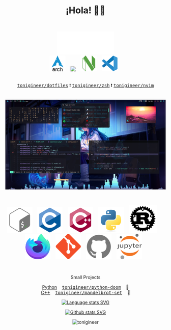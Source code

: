 <h1 align="center">¡Hola! 👨‍💻</h1>

<!--
<p align="center">
<a href="https://git.io/typing-svg"><img src="https://readme-typing-svg.demolab.com?font=Roboto+Slab&weight=500&size=25&duration=3000&pause=1250&color=2990BE&center=true&vCenter=true&width=800&height=100&lines=root%40server%3A+~%23+rm+-rf+%2F;i++%3D+0x5f3759df+-+(+i+%3E%3E+1+)+%2F%2F+what+the+fuck%3F+;while+(1);i++%3D+*+(+long+*+)+%26y+%2F%2F+evil+floating+point+bit+level+hacking;10+PRINT+CHR%24(205.5%2BRND(1))+%3A+GOTO+10" alt="Typing SVG" /></a>
</p>
-->

<!--
<hr>
-->

<!--
## 🥼 Setup
-->

<br>

<p align="center">
    <a href="#"><img src=https://github.com/hyprwm/Hyprland/blob/main/assets/header.svg style="width: 180px;"></a>
    <br>
    <a href="#"><img src=https://github.com/tonigineer/tonigineer/blob/main/assets/icons/arch.svg style="width: 50px;"></a> &nbsp;&nbsp;
    <a href="#"><img src=https://sw.kovidgoyal.net/kitty/_static/kitty.svg style="width: 50px;"></a> &nbsp;&nbsp;
    <a href="#"><img src=https://github.com/tonigineer/tonigineer/blob/main/assets/icons/neovim.svg style="width: 50px;"></a> &nbsp;&nbsp; 
    <a href="#"><img src=https://github.com/tonigineer/tonigineer/blob/main/assets/icons/vscode.svg style="width: 50px;"></a> &nbsp;&nbsp;
</p>

<br>

<div align="center">
<a href="https://github.com/tonigineer/dotfiles"><kbd>tonigineer/dotfiles</kbd></a> ❗ <a href="https://github.com/tonigineer/zsh"><kbd>tonigineer/zsh</kbd></a> ❗ <a href="https://github.com/tonigineer/nvim"><kbd>tonigineer/nvim</kbd>
</a></div>

<br>

<p align="center">
    <div align="center">
    <kbd><img alt="current-impression" src="https://github.com/tonigineer/dotfiles/blob/main/assets/impression.png" style="width: 600px;"/></kbd>
    </div>
</p>

<br>

<!--
## 📌 Interests
-->

<p align="center">
    <a href="#"><img src=https://github.com/tonigineer/tonigineer/blob/main/assets/icons/bash.svg></a> &nbsp;&nbsp;
    <a href="#"><img src=https://github.com/tonigineer/tonigineer/blob/main/assets/icons/c.svg></a> &nbsp;&nbsp;
    <a href="#"><img src=https://github.com/tonigineer/tonigineer/blob/main/assets/icons/cplusplus.svg></a> &nbsp;&nbsp;
    <a href="#"><img src=https://github.com/tonigineer/tonigineer/blob/main/assets/icons/python.svg></a> &nbsp;&nbsp;
    <a href="#"><img src=https://github.com/tonigineer/tonigineer/blob/main/assets/icons/rust.svg></a> &nbsp;&nbsp;
    &nbsp;&nbsp;
    <a href="#"><img src=https://github.com/tonigineer/tonigineer/blob/main/assets/icons/firefox.svg></a> &nbsp;&nbsp;
    <a href="#"><img src=https://github.com/tonigineer/tonigineer/blob/main/assets/icons/git.svg></a> &nbsp;&nbsp;
    <a href="#"><img src=https://github.com/tonigineer/tonigineer/blob/main/assets/icons/github.svg></a> &nbsp;&nbsp;
    <a href="#"><img src=https://github.com/tonigineer/tonigineer/blob/main/assets/icons/jupyter.svg></a> &nbsp;&nbsp;
</p>

<br>

<div align=center>
    <p align=center>Small Projects</p>
        <a href="https://www.python.org/">Python<a> &nbsp;&nbsp; <a href="https://github.com/tonigineer/python-doom"><kbd>tonigineer/python-doom</kbd></a> &nbsp;&nbsp; 🔫 <br>
        <a href="https://cplusplus.com/">C++<a> &nbsp;&nbsp; <a href="https://github.com/tonigineer/mandelbrot-set"><kbd>tonigineer/mandelbrot-set</kbd></a> &nbsp;&nbsp; 🔬 <br>
</div>

<!--
  <hr>
-->

<!--
## ⚙ Github
-->

<p align="center" >
    <a target="_blank" href=https://github.com/anuraghazra/github-readme-stats><img src=https://github-readme-stats.vercel.app/api/top-langs/?username=tonigineer&&show_icons=true&theme=dracula&text_color=8b8b8b&bg_color=0000&hide_border=true&layout=compact&custom_title=&langs_count=8 alt="Language stats SVG"/></a>
</p>

<p align="center" >
    <a target="_blank" href=https://github.com/anuraghazra/github-readme-stats><img src=https://streak-stats.demolab.com?user=tonigineer&theme=one-dark-pro&hide_border=true&date_format=j%20M%5B%20Y%5D&mode=weekly&background=EB545400 alt="Github stats SVG"/></a>
</p>


<!--
  <hr>
-->


<p align="center">
    <img src=https://komarev.com/ghpvc/?username=tonigineer&label=Profile+Views&color=282A36 alt="tonigineer" />
</p>
